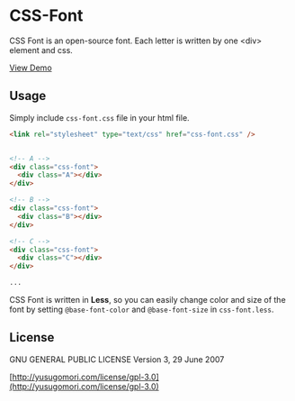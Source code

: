CSS-Font
========

CSS Font is an open-source font. Each letter is written by one &lt;div> element and css.

[View Demo](http://yusugomori.com/dev/CSS-Font)

## Usage
Simply include `css-font.css` file in your html file.

```html
<link rel="stylesheet" type="text/css" href="css-font.css" />


<!-- A -->
<div class="css-font">
  <div class="A"></div>
</div>

<!-- B -->
<div class="css-font">
  <div class="B"></div>
</div>

<!-- C -->
<div class="css-font">
  <div class="C"></div>
</div>

...

```

CSS Font is written in **Less**, so you can easily change color and size of the font by setting `@base-font-color` and `@base-font-size` in `css-font.less`.



## License
GNU GENERAL PUBLIC LICENSE
Version 3, 29 June 2007

[http://yusugomori.com/license/gpl-3.0](http://yusugomori.com/license/gpl-3.0)
